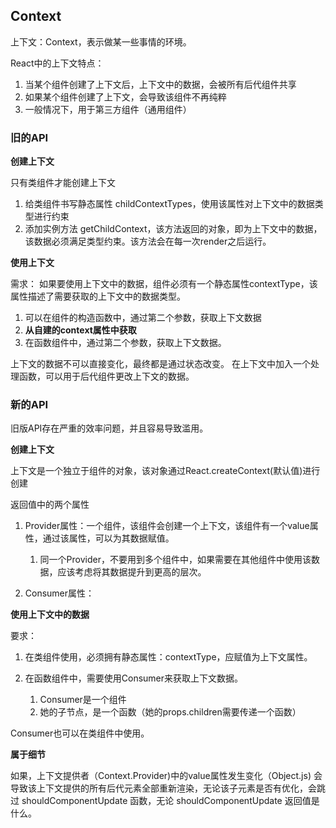 ## Context

上下文：Context，表示做某一些事情的环境。

React中的上下文特点：

1. 当某个组件创建了上下文后，上下文中的数据，会被所有后代组件共享
2. 如果某个组件创建了上下文，会导致该组件不再纯粹
3. 一般情况下，用于第三方组件（通用组件）

### 旧的API

**创建上下文**

只有类组件才能创建上下文

1. 给类组件书写静态属性 childContextTypes，使用该属性对上下文中的数据类型进行约束
2. 添加实例方法  getChildContext，该方法返回的对象，即为上下文中的数据，该数据必须满足类型约束。该方法会在每一次render之后运行。

**使用上下文**

需求： 如果要使用上下文中的数据，组件必须有一个静态属性contextType，该属性描述了需要获取的上下文中的数据类型。

1. 可以在组件的构造函数中，通过第二个参数，获取上下文数据
2. **从自建的context属性中获取**
3. 在函数组件中，通过第二个参数，获取上下文数据。

上下文的数据不可以直接变化，最终都是通过状态改变。
在上下文中加入一个处理函数，可以用于后代组件更改上下文的数据。

### 新的API

旧版API存在严重的效率问题，并且容易导致滥用。

**创建上下文**

上下文是一个独立于组件的对象，该对象通过React.createContext(默认值)进行创建

返回值中的两个属性

1. Provider属性：一个组件，该组件会创建一个上下文，该组件有一个value属性，通过该属性，可以为其数据赋值。
    1. 同一个Provider，不要用到多个组件中，如果需要在其他组件中使用该数据，应该考虑将其数据提升到更高的层次。

2. Consumer属性：

**使用上下文中的数据**

要求： 
1. 在类组件使用，必须拥有静态属性：contextType，应赋值为上下文属性。

2. 在函数组件中，需要使用Consumer来获取上下文数据。
    1. Consumer是一个组件
    2. 她的子节点，是一个函数（她的props.children需要传递一个函数）

Consumer也可以在类组件中使用。

**属于细节**

如果，上下文提供者（Context.Provider)中的value属性发生变化（Object.js)
会导致该上下文提供的所有后代元素全部重新渲染，无论该子元素是否有优化，会跳过 shouldComponentUpdate 函数，无论 shouldComponentUpdate 返回值是什么。































